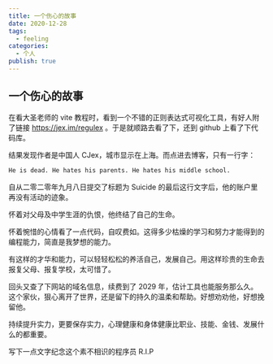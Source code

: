 ```yaml
---
title: 一个伤心的故事
date: 2020-12-28
tags:
  - feeling
categories:
  - 个人
publish: true
---
```



## 一个伤心的故事

在看大圣老师的 vite 教程时，看到一个不错的正则表达式可视化工具，有好人附了链接 https://jex.im/regulex 。于是就顺路去看了下，还到 github 上看了下代码库。

结果发现作者是中国人 CJex，城市显示在上海。而点进去博客，只有一行字：

```s
He is dead. He hates his parents. He hates his middle school.
```

自从二零二零年九月八日提交了标题为 Suicide 的最后这行文字后，他的账户里再没有活动的迹象。

怀着对父母及中学生涯的仇恨，他终结了自己的生命。

怀着惋惜的心情看了一点代码，自叹费如。这得多少枯燥的学习和努力才能得到的编程能力，简直是我梦想的能力。

有这样的才华和能力，可以轻轻松松的养活自己，发展自己。用这样珍贵的生命去报复父母、报复学校，太可惜了。

回头又查了下网站的域名信息，续费到了 2029 年，估计工具也能服务那么久。这个家伙，狠心离开了世界，还是留下的持久的温柔和帮助。好想劝劝他，好想挽留他。

持续提升实力，更要保存实力，心理健康和身体健康比职业、技能、金钱、发展什么的都重要。

写下一点文字纪念这个素不相识的程序员 R.I.P
